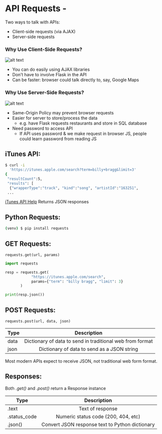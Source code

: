 # API Requests -

Two ways to talk with APIs:

- Client-side requests (via AJAX)
- Server-side requests

### Why Use Client-Side Requests?
![alt text][pic]
- You can do easily using AJAX libraries
- Don’t have to involve Flask in the API
- Can be faster: browser could talk directly to, say, Google Maps

### Why Use Server-Side Requests?
![alt text][pic2]
- Same-Origin Policy may prevent browser requests
- Easier for server to store/process the data
    - e.g. have Flask requests restaurants and store in SQL database
- Need password to access API
    - If API uses password & we make request in browser JS, people could learn password from reading JS

## iTunes API:
```bash
$ curl -i
  'https://itunes.apple.com/search?term=billy+bragg&limit=3'
{
 "resultCount":5,
 "results": [
  {"wrapperType":"track", "kind":"song", "artistId":"163251",
 ...
```
[iTunes API Help](https://affiliate.itunes.apple.com/resources/documentation/itunes-store-web-service-search-api/#searchexamples)
Returns JSON responses

## Python Requests:
```bash
(venv) $ pip install requests
```

## GET Requests:
`requests.get(url, params)`

```python
import requests

resp = requests.get(
            "https://itunes.apple.com/search",
            params={"term": "billy bragg", "limit": 3}
       )

print(resp.json())
```

## POST Requests:
`requests.post(url, data, json)`

| Type       | Description                                                |    
| ---------- |:----------------------------------------------------------:|     
| data       | Dictionary of data to send in traditional web from format  |    
| json       | Dictionary of data to send as a JSON string                |    

Most modern APIs expect to receive JSON, not traditional web form format.

## Responses:
Both _.get()_ and _.post()_ return a Response instance

| Type         | Description                                      |    
| ------------ |:------------------------------------------------:|     
| .text        | Text of response                                 |    
| .status_code | Numeric status code (200, 404, etc)              |  
| .json()      | Convert JSON response text to Python dictionary  |      


[pic]: https://lessons.springboard.com/image/https%3A%2F%2Fs3-us-west-2.amazonaws.com%2Fsecure.notion-static.com%2Fd6318c08-db4e-4586-8e67-f050a5f09574%2Fgraphviz-3445b6af0578962ad1c8b567424210c4d530948b.svg?table=block&id=3ceb369c-d684-4461-b602-ad9e66c4df98&spaceId=163f1722-85e9-4a3c-adba-457a91094f00&userId=&cache=v2 "Client-Side Requests"

[pic2]: https://lessons.springboard.com/image/https%3A%2F%2Fs3-us-west-2.amazonaws.com%2Fsecure.notion-static.com%2F6fdc52a0-dff5-4b12-b864-8239ae081bb7%2Fgraphviz-9131c9c24a8ef5389edd07853757d4bf38001a42.svg?table=block&id=db86730b-67e0-4562-9449-16f37bec3f59&spaceId=163f1722-85e9-4a3c-adba-457a91094f00&userId=&cache=v2 "Server-Side Requests"
